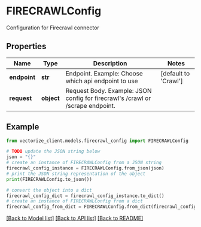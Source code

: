 # FIRECRAWLConfig

Configuration for Firecrawl connector

## Properties

Name | Type | Description | Notes
------------ | ------------- | ------------- | -------------
**endpoint** | **str** | Endpoint. Example: Choose which api endpoint to use | [default to 'Crawl']
**request** | **object** | Request Body. Example: JSON config for firecrawl&#39;s /crawl or /scrape endpoint. | 

## Example

```python
from vectorize_client.models.firecrawl_config import FIRECRAWLConfig

# TODO update the JSON string below
json = "{}"
# create an instance of FIRECRAWLConfig from a JSON string
firecrawl_config_instance = FIRECRAWLConfig.from_json(json)
# print the JSON string representation of the object
print(FIRECRAWLConfig.to_json())

# convert the object into a dict
firecrawl_config_dict = firecrawl_config_instance.to_dict()
# create an instance of FIRECRAWLConfig from a dict
firecrawl_config_from_dict = FIRECRAWLConfig.from_dict(firecrawl_config_dict)
```
[[Back to Model list]](../README.md#documentation-for-models) [[Back to API list]](../README.md#documentation-for-api-endpoints) [[Back to README]](../README.md)


